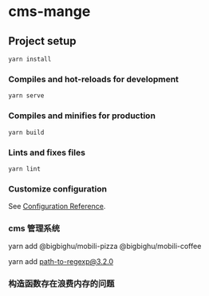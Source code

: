 # cms-mange

## Project setup
```
yarn install
```

### Compiles and hot-reloads for development
```
yarn serve
```

### Compiles and minifies for production
```
yarn build
```

### Lints and fixes files
```
yarn lint
```

### Customize configuration
See [Configuration Reference](https://cli.vuejs.org/config/).
###  cms 管理系统
yarn add @bigbighu/mobili-pizza @bigbighu/mobili-coffee

yarn add path-to-regexp@3.2.0

### 构造函数存在浪费内存的问题
